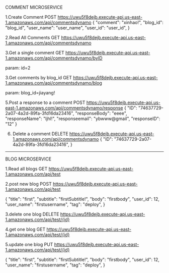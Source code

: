 COMMENT MICROSERVICE 

1.Create Comment
POST
https://uwu5f8dejb.execute-api.us-east-1.amazonaws.com/api/commentsdynamo
{
  "comment": "xinhao!",
  "blog_id": "blog_id",
  "user_name": "user_name",
  "user_id": "user_id",
}


2.Read All Comments
GET
https://uwu5f8dejb.execute-api.us-east-1.amazonaws.com/api/commentsdynamo


3.Get a single comment
GET
https://uwu5f8dejb.execute-api.us-east-1.amazonaws.com/api/commentsdynamo/byID

param:
id=2


3.Get comments by blog_id
GET
https://uwu5f8dejb.execute-api.us-east-1.amazonaws.com/api/commentsdynamo/blog

param:
blog_id=jiayang!


5.Post a response to a comment
POST
https://uwu5f8dejb.execute-api.us-east-1.amazonaws.com/api/commentsdynamo/response
{
  "ID": "74637729-2a07-4a2d-89fa-3fd16da23416",
  "responseBody": "eeee",
  "responseName": "ljhl!",
  "responseemail": "ybwww@gmail",
  "responseID": "12"
}


6. Delete a comment
DELETE
https://uwu5f8dejb.execute-api.us-east-1.amazonaws.com/api/commentsdynamo
{
  "ID": "74637729-2a07-4a2d-89fa-3fd16da23416",
}




--------------------------------------------------------------



BLOG MICROSERVICE

1.Read all blogs
GET
https://uwu5f8dejb.execute-api.us-east-1.amazonaws.com/api/test

2.post new blog
POST
https://uwu5f8dejb.execute-api.us-east-1.amazonaws.com/api/test

   {
      "title": "first",
      "subtitle": "firstSubtitle!",
      "body": "firstbody",
      "user_id": 12,
      "user_name": "firstusername",
      "tag": "deploy",
    }
  
3.delete one blog
DELETE
https://uwu5f8dejb.execute-api.us-east-1.amazonaws.com/api/test/{id}

4.get one blog
GET
https://uwu5f8dejb.execute-api.us-east-1.amazonaws.com/api/test/{id}

5.update one blog
PUT
https://uwu5f8dejb.execute-api.us-east-1.amazonaws.com/api/test/{id}

   {
      "title": "first",
      "subtitle": "firstSubtitle!",
      "body": "firstbody",
      "user_id": 12,
      "user_name": "firstusername",
      "tag": "deploy",
    }
